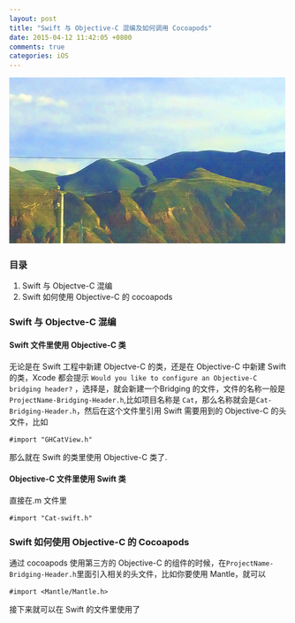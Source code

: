 ```yaml
---
layout: post
title: "Swift 与 Objective-C 混编及如何调用 Cocoapods"
date: 2015-04-12 11:42:05 +0800
comments: true
categories: iOS
---
```

![](/images/201504121200.png)

### 目录

1. Swift 与 Objectve-C 混编
2. Swift 如何使用 Objective-C 的 cocoapods


### Swift 与 Objectve-C 混编

#### Swift 文件里使用 Objective-C 类

无论是在 Swift 工程中新建 Objectve-C 的类，还是在 Objective-C 中新建 Swift 的类，Xcode 都会提示 `Would you like to configure an Objective-C bridging header?` ，选择是，就会新建一个Bridging 的文件，文件的名称一般是 `ProjectName-Bridging-Header.h`,比如项目名称是 `Cat`，那么名称就会是`Cat-Bridging-Header.h`，然后在这个文件里引用 Swift 需要用到的 Objective-C 的头文件，比如

```objc
#import "GHCatView.h"
```
那么就在 Swift 的类里使用 Objective-C 类了.


#### Objective-C 文件里使用 Swift 类

直接在.m 文件里

```objc
#import "Cat-swift.h"
```

### Swift 如何使用 Objective-C 的 Cocoapods

通过 cocoapods 使用第三方的 Objective-C 的组件的时候，在`ProjectName-Bridging-Header.h`里面引入相关的头文件，比如你要使用 Mantle，就可以

```objc
#import <Mantle/Mantle.h>
```

接下来就可以在 Swift 的文件里使用了

